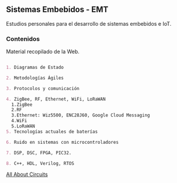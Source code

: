 ## Sistemas Embebidos - EMT

Estudios personales para el desarrollo de sistemas embebidos e IoT. 

### Contenidos

Material recopilado de la Web.

```markdown

1. Diagramas de Estado

2. Metodologías Ágiles

3. Protocolos y comunicación

4. ZigBee, RF, Ethernet, WiFi, LoRaWAN
  1.ZigBee
  2.RF
  3.Ethernet: Wiz5500, ENC28J60, Google Cloud Messaging
  4.WiFi
  5.LoRaWAN
5. Tecnologías actuales de baterías

6. Ruido en sistemas con microcontroladores

7. DSP, DSC, FPGA, PIC32. 

8. C++, HDL, Verilog, RTOS

```

[All About Circuits](https://www.allaboutcircuits.com/)
